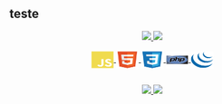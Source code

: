 ## teste

<div align="center">
  <a href="https://github.com/kevinfaccin">
  <img height="180em" src="https://github-readme-stats.vercel.app/api?username=kevinfaccin&show_icons=true&theme=dracula&include_all_commits=true&count_private=true"/>
  <img height="180em" src="https://github-readme-stats.vercel.app/api/top-langs/?username=kevinfaccin&layout=compact&langs_count=7&theme=dracula"/>
</div>
<div style="display: inline_block" align="center">
  <br>
  <img align="center" alt="Kevin-Js" height="30" width="40" src="https://raw.githubusercontent.com/devicons/devicon/master/icons/javascript/javascript-plain.svg">
  <img align="center" alt="Kevin-HTML" height="30" width="40" src="https://raw.githubusercontent.com/devicons/devicon/master/icons/html5/html5-original.svg">
  <img align="center" alt="Kevin-CSS" height="30" width="40" src="https://raw.githubusercontent.com/devicons/devicon/master/icons/css3/css3-original.svg">
  <img align="center" alt="Kevin-Php" height="30" width="40" src="https://raw.githubusercontent.com/devicons/devicon/master/icons/php/php-original.svg">
  <img align="center" alt="Kevin-Jquery" height="30" width="40" src="https://raw.githubusercontent.com/devicons/devicon/master/icons/jquery/jquery-original.svg">
</div>

  ##

<div align="center"> 
  <a href="mailto:kevin.faccin48@gmail.com">
    <img src="https://img.shields.io/badge/-Gmail-%23333?style=for-the-badge&logo=gmail&logoColor=white" target="_blank">
  </a>
  <a href="https://www.linkedin.com/in/kevin-faccin-37b042101" target="_blank">
    <img src="https://img.shields.io/badge/-LinkedIn-%230077B5?style=for-the-badge&logo=linkedin&logoColor=white" target="_blank">
  </a>
</div>
